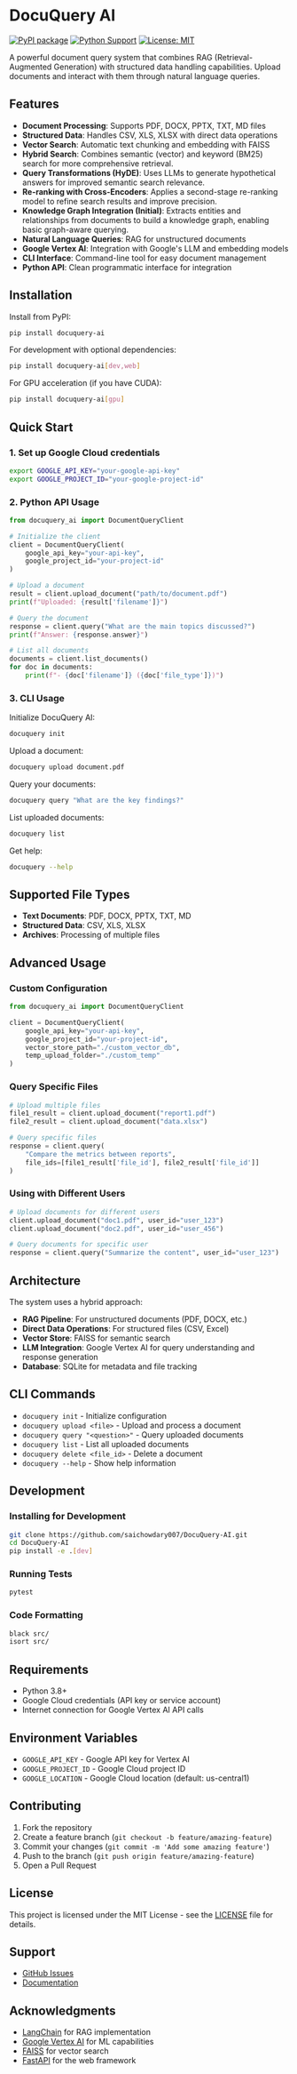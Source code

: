 # DocuQuery AI

[![PyPI package](https://img.shields.io/pypi/v/docuquery-ai.svg?color=brightgreen)](https://pypi.org/project/docuquery-ai/) [![Python Support](https://img.shields.io/badge/python-3.8%7C3.9%7C3.10%7C3.11-blue.svg)](https://pypi.org/project/docuquery-ai/) [![License: MIT](https://img.shields.io/badge/License-MIT-yellow.svg)](https://opensource.org/licenses/MIT)

A powerful document query system that combines RAG (Retrieval-Augmented Generation) with structured data handling capabilities. Upload documents and interact with them through natural language queries.

## Features

- **Document Processing**: Supports PDF, DOCX, PPTX, TXT, MD files
- **Structured Data**: Handles CSV, XLS, XLSX with direct data operations
- **Vector Search**: Automatic text chunking and embedding with FAISS
- **Hybrid Search**: Combines semantic (vector) and keyword (BM25) search for more comprehensive retrieval.
- **Query Transformations (HyDE)**: Uses LLMs to generate hypothetical answers for improved semantic search relevance.
- **Re-ranking with Cross-Encoders**: Applies a second-stage re-ranking model to refine search results and improve precision.
- **Knowledge Graph Integration (Initial)**: Extracts entities and relationships from documents to build a knowledge graph, enabling basic graph-aware querying.
- **Natural Language Queries**: RAG for unstructured documents
- **Google Vertex AI**: Integration with Google's LLM and embedding models
- **CLI Interface**: Command-line tool for easy document management
- **Python API**: Clean programmatic interface for integration

## Installation

Install from PyPI:

```bash
pip install docuquery-ai
```

For development with optional dependencies:

```bash
pip install docuquery-ai[dev,web]
```

For GPU acceleration (if you have CUDA):

```bash
pip install docuquery-ai[gpu]
```

## Quick Start

### 1. Set up Google Cloud credentials

```bash
export GOOGLE_API_KEY="your-google-api-key"
export GOOGLE_PROJECT_ID="your-google-project-id"
```

### 2. Python API Usage

```python
from docuquery_ai import DocumentQueryClient

# Initialize the client
client = DocumentQueryClient(
    google_api_key="your-api-key",
    google_project_id="your-project-id"
)

# Upload a document
result = client.upload_document("path/to/document.pdf")
print(f"Uploaded: {result['filename']}")

# Query the document
response = client.query("What are the main topics discussed?")
print(f"Answer: {response.answer}")

# List all documents
documents = client.list_documents()
for doc in documents:
    print(f"- {doc['filename']} ({doc['file_type']})")
```

### 3. CLI Usage

Initialize DocuQuery AI:

```bash
docuquery init
```

Upload a document:

```bash
docuquery upload document.pdf
```

Query your documents:

```bash
docuquery query "What are the key findings?"
```

List uploaded documents:

```bash
docuquery list
```

Get help:

```bash
docuquery --help
```

## Supported File Types

- **Text Documents**: PDF, DOCX, PPTX, TXT, MD
- **Structured Data**: CSV, XLS, XLSX
- **Archives**: Processing of multiple files

## Advanced Usage

### Custom Configuration

```python
from docuquery_ai import DocumentQueryClient

client = DocumentQueryClient(
    google_api_key="your-api-key",
    google_project_id="your-project-id",
    vector_store_path="./custom_vector_db",
    temp_upload_folder="./custom_temp"
)
```

### Query Specific Files

```python
# Upload multiple files
file1_result = client.upload_document("report1.pdf")
file2_result = client.upload_document("data.xlsx")

# Query specific files
response = client.query(
    "Compare the metrics between reports",
    file_ids=[file1_result['file_id'], file2_result['file_id']]
)
```

### Using with Different Users

```python
# Upload documents for different users
client.upload_document("doc1.pdf", user_id="user_123")
client.upload_document("doc2.pdf", user_id="user_456")

# Query documents for specific user
response = client.query("Summarize the content", user_id="user_123")
```

## Architecture

The system uses a hybrid approach:

- **RAG Pipeline**: For unstructured documents (PDF, DOCX, etc.)
- **Direct Data Operations**: For structured files (CSV, Excel)
- **Vector Store**: FAISS for semantic search
- **LLM Integration**: Google Vertex AI for query understanding and response generation
- **Database**: SQLite for metadata and file tracking

## CLI Commands

- `docuquery init` - Initialize configuration
- `docuquery upload <file>` - Upload and process a document
- `docuquery query "<question>"` - Query uploaded documents
- `docuquery list` - List all uploaded documents
- `docuquery delete <file_id>` - Delete a document
- `docuquery --help` - Show help information

## Development

### Installing for Development

```bash
git clone https://github.com/saichowdary007/DocuQuery-AI.git
cd DocuQuery-AI
pip install -e .[dev]
```

### Running Tests

```bash
pytest
```

### Code Formatting

```bash
black src/
isort src/
```

## Requirements

- Python 3.8+
- Google Cloud credentials (API key or service account)
- Internet connection for Google Vertex AI API calls

## Environment Variables

- `GOOGLE_API_KEY` - Google API key for Vertex AI
- `GOOGLE_PROJECT_ID` - Google Cloud project ID
- `GOOGLE_LOCATION` - Google Cloud location (default: us-central1)

## Contributing

1. Fork the repository
2. Create a feature branch (`git checkout -b feature/amazing-feature`)
3. Commit your changes (`git commit -m 'Add some amazing feature'`)
4. Push to the branch (`git push origin feature/amazing-feature`)
5. Open a Pull Request

## License

This project is licensed under the MIT License - see the [LICENSE](LICENSE) file for details.

## Support

- [GitHub Issues](https://github.com/saichowdary007/DocuQuery-AI/issues)
- [Documentation](https://github.com/saichowdary007/DocuQuery-AI/blob/main/README.md)

## Acknowledgments

- [LangChain](https://github.com/hwchase17/langchain) for RAG implementation
- [Google Vertex AI](https://cloud.google.com/vertex-ai) for ML capabilities
- [FAISS](https://github.com/facebookresearch/faiss) for vector search
- [FastAPI](https://fastapi.tiangolo.com/) for the web framework
